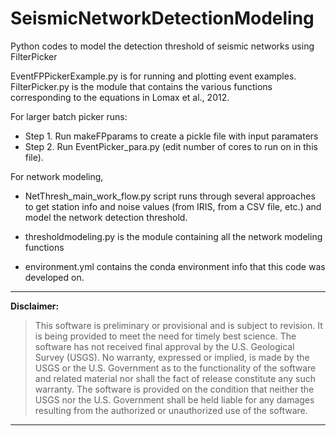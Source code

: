 # SeismicNetworkDetectionModeling
 Python codes to model the detection threshold of seismic networks using FilterPicker

EventFPPickerExample.py is for running and plotting event examples.
FilterPicker.py is the module that contains the various functions corresponding to the equations in Lomax et al., 2012.

For larger batch picker runs:
* Step 1. Run makeFPparams to create a pickle file with input paramaters
* Step 2. Run EventPicker_para.py (edit number of cores to run on in this file).

For network modeling,
- NetThresh\_main\_work\_flow.py
script runs through several approaches to get station info and noise values (from IRIS, from a CSV file, etc.) and model the network detection threshold.

- thresholdmodeling.py
is the module containing all the network modeling functions

- environment.yml
contains the conda environment info that this code was developed on.

---------------------------------------------------------

**Disclaimer:**

>This software is preliminary or provisional and is subject to revision. It is 
being provided to meet the need for timely best science. The software has not 
received final approval by the U.S. Geological Survey (USGS). No warranty, 
expressed or implied, is made by the USGS or the U.S. Government as to the 
functionality of the software and related material nor shall the fact of release 
constitute any such warranty. The software is provided on the condition that 
neither the USGS nor the U.S. Government shall be held liable for any damages 
resulting from the authorized or unauthorized use of the software.

---------------------------------------------------------
